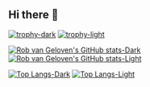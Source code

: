 ## Hi there 👋

<!--
**robvangeloven/robvangeloven** is a ✨ _special_ ✨ repository because its `README.md` (this file) appears on your GitHub profile.

Here are some ideas to get you started:

- 🔭 I’m currently working on ...
- 🌱 I’m currently learning ...
- 👯 I’m looking to collaborate on ...
- 🤔 I’m looking for help with ...
- 💬 Ask me about ...
- 📫 How to reach me: ...
- 😄 Pronouns: ...
- ⚡ Fun fact: ...
-->
[![trophy-dark](https://github-profile-trophy.vercel.app/?username=robvangeloven&theme=darkhub)](https://github.com/ryo-ma/github-profile-trophy#gh-dark-mode-only)
[![trophy-light](https://github-profile-trophy.vercel.app/?username=robvangeloven&theme=flat)](https://github.com/ryo-ma/github-profile-trophy#gh-light-mode-only)

[![Rob van Geloven's GitHub stats-Dark](https://github-readme-stats.vercel.app/api?username=robvangeloven&show_icons=true&theme=aura&rank_icon=github)](https://github.com/anuraghazra/github-readme-stats#gh-dark-mode-only)
[![Rob van Geloven's GitHub stats-Light](https://github-readme-stats.vercel.app/api?username=robvangeloven&show_icons=true&theme=default&rank_icon=github)](https://github.com/anuraghazra/github-readme-stats#gh-light-mode-only)

[![Top Langs-Dark](https://github-readme-stats.vercel.app/api/top-langs/?username=robvangeloven&show_icons=true&theme=aura)](https://github.com/anuraghazra/github-readme-stats#gh-dark-mode-only)
[![Top Langs-Light](https://github-readme-stats.vercel.app/api/top-langs/?username=robvangeloven&show_icons=true&theme=default)](https://github.com/anuraghazra/github-readme-statst#gh-light-mode-only)

